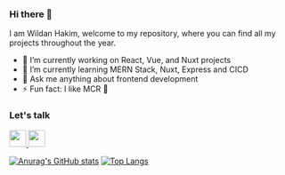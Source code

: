 ### Hi there 👋
I am Wildan Hakim, welcome to my repository, where you can find all my projects throughout the year.

- 🔭 I’m currently working on React, Vue, and Nuxt projects
- 🌱 I’m currently learning MERN Stack, Nuxt, Express and CICD
- 💬 Ask me anything about frontend development
- ⚡ Fun fact: I like MCR :metal:

### Let's talk
<a href="mailto:wildanhakim98@gmail.com">
  <img src="https://user-images.githubusercontent.com/60295168/176187710-66859c79-dc89-477c-bc5d-b7d81a3573d9.png" width="30" />
</a>
<a href="https://linkedin.com/in/wildan-hakim" target="_blank" rel="noopener noreferrer">
  <img src="https://user-images.githubusercontent.com/60295168/176188179-958aa235-4909-4e1d-a8be-abaf46ac32b7.png" width="30" />
</a>

<!-- 
  ![image](https://user-images.githubusercontent.com/60295168/176187710-66859c79-dc89-477c-bc5d-b7d81a3573d9.png) 
  ![image](https://user-images.githubusercontent.com/60295168/176188179-958aa235-4909-4e1d-a8be-abaf46ac32b7.png)
-->


[![Anurag's GitHub stats](https://github-readme-stats.vercel.app/api?username=wildanhkm&count_private=true&include_all_commits=true&show_icons=true&theme=dark)](https://github.com/anuraghazra/github-readme-stats)
[![Top Langs](https://github-readme-stats.vercel.app/api/top-langs/?username=wildanhkm&hide=html,css&theme=dark)](https://github.com/anuraghazra/github-readme-stats)

<!--
**wildanhkm/wildanhkm** is a ✨ _special_ ✨ repository because its `README.md` (this file) appears on your GitHub profile.

Here are some ideas to get you started:

- 🔭 I’m currently working on ...
- 🌱 I’m currently learning ...
- 👯 I’m looking to collaborate on ...
- 🤔 I’m looking for help with ...
- 💬 Ask me about ...
- 📫 How to reach me: ...
- 😄 Pronouns: ...
- ⚡ Fun fact: ...
-->
